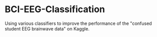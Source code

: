 # BCI-EEG-Classification
Using various classifiers to improve the performance of the "confused student EEG brainwave data" on Kaggle.
